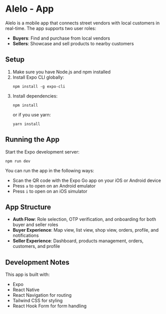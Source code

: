 # Alelo -  App

Alelo is a mobile app that connects street vendors with local customers in real-time. The app supports two user roles:
- **Buyers**: Find and purchase from local vendors
- **Sellers**: Showcase and sell products to nearby customers

## Setup

1. Make sure you have Node.js and npm installed
2. Install Expo CLI globally:
   ```
   npm install -g expo-cli
   ```
3. Install dependencies:
   ```
   npm install
   ```
   or if you use yarn:
   ```
   yarn install
   ```

## Running the App

Start the Expo development server:
```
npm run dev
```

You can run the app in the following ways:
- Scan the QR code with the Expo Go app on your iOS or Android device
- Press `a` to open on an Android emulator
- Press `i` to open on an iOS simulator

## App Structure

- **Auth Flow**: Role selection, OTP verification, and onboarding for both buyer and seller roles
- **Buyer Experience**: Map view, list view, shop view, orders, profile, and notifications
- **Seller Experience**: Dashboard, products management, orders, customers, and profile

## Development Notes

This app is built with:
- Expo
- React Native
- React Navigation for routing
- Tailwind CSS for styling
- React Hook Form for form handling 

